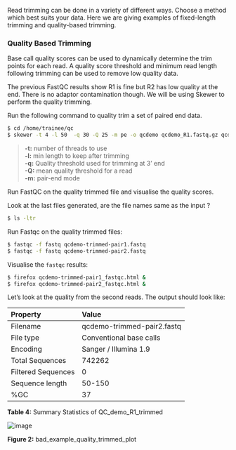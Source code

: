 Read trimming can be done in a variety of different ways. Choose a
method which best suits your data. Here we are giving examples of
fixed-length trimming and quality-based trimming.

### Quality Based Trimming

Base call quality scores can be used to dynamically determine the trim
points for each read. A quality score threshold and minimum read length
following trimming can be used to remove low quality data.

The previous FastQC results show R1 is fine but R2 has low quality at
the end. There is no adaptor contamination though. We will be using
Skewer to perform the quality trimming.

Run the following command to quality trim a set of paired end data.

```bash
$ cd /home/trainee/qc
$ skewer -t 4 -l 50  -q 30 -Q 25 -m pe -o qcdemo qcdemo_R1.fastq.gz qcdemo_R2.fastq.gz
```

> **-t:** number of threads to use  
> **-l:** min length to keep after trimming  
> **-q:** Quality threshold used for trimming at 3’ end  
> **-Q:** mean quality threshold for a read  
> **-m:** pair-end mode  

Run FastQC on the quality trimmed file and visualise the quality scores.

Look at the last files generated, are the file names same as the input ?

```bash
$ ls -ltr
```

Run Fastqc on the quality trimmed files:

```bash
$ fastqc -f fastq qcdemo-trimmed-pair1.fastq
$ fastqc -f fastq qcdemo-trimmed-pair2.fastq
```

Visualise the `fastqc` results:

```bash
$ firefox qcdemo-trimmed-pair1_fastqc.html &
$ firefox qcdemo-trimmed-pair2_fastqc.html &
```

Let’s look at the quality from the second reads. The output should look
like:

Property  | Value    
:----------|:-------------
Filename | qcdemo-trimmed-pair2.fastq
File type | Conventional base calls
Encoding | Sanger / Illumina 1.9
Total Sequences | 742262
Filtered Sequences | 0
Sequence length | 50-150
%GC | 37

**Table 4:** Summary Statistics of QC_demo_R1_trimmed

![image](repo:images/bad_qcdemo_R2_quality_trimmed.png)

**Figure 2:** bad_example_quality_trimmed_plot
